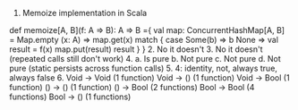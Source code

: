 1. Memoize implementation in Scala

def memoize[A, B](f: A => B): A => B ={
    val map: ConcurrentHashMap[A, B] = Map.empty
    (x: A) => map.get(x) match {
         case Some(b) => b
         None =>
              val result = f(x)
              map.put(result)
              result
    }
}
2. No it doesn't
3. No it doesn't (repeated calls still don't work)
4. a. Is pure
   b. Not pure
   c. Not pure
   d. Not pure (static persists across function calls)
5. 4: identity, not, always true, always false
6. Void -> Void (1 function)
   Void -> () (1 function)
   Void -> Bool (1 function)
   () -> () (1 function)
   () -> Bool (2 functions)
   Bool -> Bool (4 functions)
   Bool -> () (1 functions)
